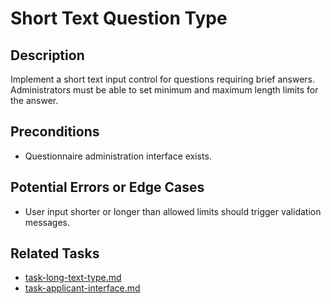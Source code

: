 # Short Text Question Type

## Description
Implement a short text input control for questions requiring brief answers. Administrators must be able to set minimum and maximum length limits for the answer.

## Preconditions
- Questionnaire administration interface exists.

## Potential Errors or Edge Cases
- User input shorter or longer than allowed limits should trigger validation messages.

## Related Tasks
- [task-long-text-type.md](task-long-text-type.md)
- [task-applicant-interface.md](task-applicant-interface.md)
